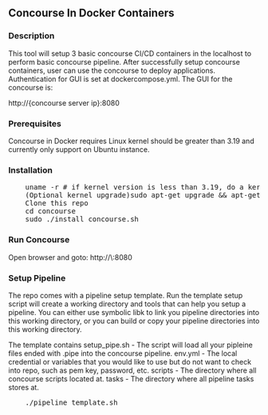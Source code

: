<h2>Concourse In Docker Containers</h2>

<h3>Description</h3>
This tool will setup 3 basic concourse CI/CD containers in the localhost to perform basic concourse pipeline. After successfully setup concourse containers, user can use the concourse to deploy applications. Authentication for GUI is set at dockercompose.yml. The GUI for the concourse is:

http://{concourse server ip}:8080

<h3>Prerequisites</h3>
Concourse in Docker requires Linux kernel should be greater than 3.19 and currently only support on Ubuntu instance.

<h3>Installation</h3>
<pre>
    uname -r # if kernel version is less than 3.19, do a kernel upgrade
    (Optional kernel upgrade)sudo apt-get upgrade && apt-get dist-upgrade 
    Clone this repo
    cd concourse
    sudo ./install_concourse.sh
</pre>

<h3> Run Concourse</h3>
Open browser and goto:
    http://\<host ip\>:8080
    
<h3>Setup Pipeline</h3>
The repo comes with a pipeline setup template. Run the template setup script will create a working directory and tools that can help you setup a pipeline. You can either use symbolic libk to link you pipeline directories into this working directory, or you can build or copy your pipeline directories into this working directory.

The template contains
  setup_pipe.sh - The script will load all your pipleine files ended with .pipe into the concourse pipeline.
  env.yml - The local credential or variables that you would like to use but do not want to check into repo, such as pem key,           password, etc.
  scripts - The directory where all concourse scripts located at.
  tasks - The directory where all pipeline tasks stores at.
<pre>
    ./pipeline_template.sh
</pre>
